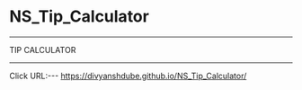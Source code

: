 # NS_Tip_Calculator

*******************************************************
TIP CALCULATOR
*******************************************************
Click URL:---  https://divyanshdube.github.io/NS_Tip_Calculator/
